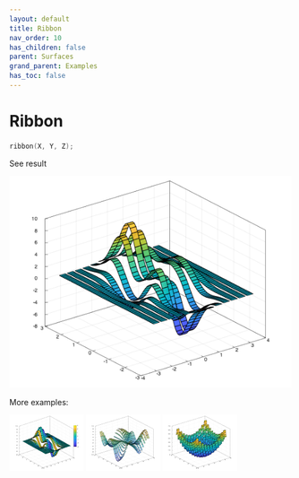 ```yaml
---
layout: default
title: Ribbon
nav_order: 10
has_children: false
parent: Surfaces
grand_parent: Examples
has_toc: false
---
```

# Ribbon

```cpp
ribbon(X, Y, Z);
```


See result

[![example_ribbon_1](ribbon/ribbon_1.png)](https://github.com/alandefreitas/matplotplusplus/blob/master/examples/surfaces/ribbon/ribbon_1.cpp)

More examples:
    
[![example_ribbon_2](ribbon/ribbon_2_thumb.png)](https://github.com/alandefreitas/matplotplusplus/blob/master/examples/surfaces/ribbon/ribbon_2.cpp)  [![example_ribbon_3](ribbon/ribbon_3_thumb.png)](https://github.com/alandefreitas/matplotplusplus/blob/master/examples/surfaces/ribbon/ribbon_3.cpp)  [![example_ribbon_4](ribbon/ribbon_4_thumb.png)](https://github.com/alandefreitas/matplotplusplus/blob/master/examples/surfaces/ribbon/ribbon_4.cpp)
  



